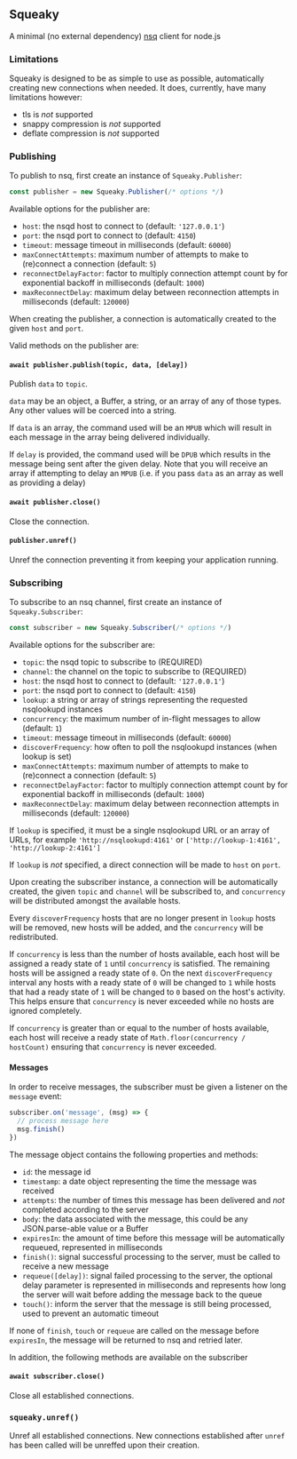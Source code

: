 ## Squeaky

A minimal (no external dependency) [nsq](http://nsq.io) client for node.js

### Limitations

Squeaky is designed to be as simple to use as possible, automatically creating new connections when needed.
It does, currently, have many limitations however:

- tls is _not_ supported
- snappy compression is _not_ supported
- deflate compression is _not_ supported

### Publishing

To publish to nsq, first create an instance of `Squeaky.Publisher`:

```js
const publisher = new Squeaky.Publisher(/* options */)
```

Available options for the publisher are:
- `host`: the nsqd host to connect to (default: `'127.0.0.1'`)
- `port`: the nsqd port to connect to (default: `4150`)
- `timeout`: message timeout in milliseconds (default: `60000`)
- `maxConnectAttempts`: maximum number of attempts to make to (re)connect a connection (default: `5`)
- `reconnectDelayFactor`: factor to multiply connection attempt count by for exponential backoff in milliseconds (default: `1000`)
- `maxReconnectDelay`: maximum delay between reconnection attempts in milliseconds (default: `120000`)

When creating the publisher, a connection is automatically created to the given `host` and `port`.

Valid methods on the publisher are:

#### `await publisher.publish(topic, data, [delay])`

Publish `data` to `topic`.

`data` may be an object, a Buffer, a string, or an array of any of those types. Any other values will be coerced into a string.

If `data` is an array, the command used will be an `MPUB` which will result in each message in the array being delivered individually.

If `delay` is provided, the command used will be `DPUB` which results in the message being sent after the given delay. Note that you will receive an array if attempting to delay an `MPUB` (i.e. if you pass `data` as an array as well as providing a delay)

#### `await publisher.close()`

Close the connection.

#### `publisher.unref()`

Unref the connection preventing it from keeping your application running.


### Subscribing

To subscribe to an nsq channel, first create an instance of `Squeaky.Subscriber`:

```js
const subscriber = new Squeaky.Subscriber(/* options */)
```

Available options for the subscriber are:
- `topic`: the nsqd topic to subscribe to (REQUIRED)
- `channel`: the channel on the topic to subscribe to (REQUIRED)
- `host`: the nsqd host to connect to (default: `'127.0.0.1'`)
- `port`: the nsqd port to connect to (default: `4150`)
- `lookup`: a string or array of strings representing the requested nsqlookupd instances
- `concurrency`: the maximum number of in-flight messages to allow (default: `1`)
- `timeout`: message timeout in milliseconds (default: `60000`)
- `discoverFrequency`: how often to poll the nsqlookupd instances (when lookup is set)
- `maxConnectAttempts`: maximum number of attempts to make to (re)connect a connection (default: `5`)
- `reconnectDelayFactor`: factor to multiply connection attempt count by for exponential backoff in milliseconds (default: `1000`)
- `maxReconnectDelay`: maximum delay between reconnection attempts in milliseconds (default: `120000`)

If `lookup` is specified, it must be a single nsqlookupd URL or an array of URLs, for example `'http://nsqlookupd:4161'` or `['http://lookup-1:4161', 'http://lookup-2:4161']`

If `lookup` is _not_ specified, a direct connection will be made to `host` on `port`.

Upon creating the subscriber instance, a connection will be automatically created, the given `topic` and `channel` will be subscribed to, and `concurrency` will be distributed amongst the available hosts.

Every `discoverFrequency` hosts that are no longer present in `lookup` hosts will be removed, new hosts will be added, and the `concurrency` will be redistributed.

If `concurrency` is less than the number of hosts available, each host will be assigned a ready state of `1` until `concurrency` is satisfied. The remaining hosts will be assigned a ready state of `0`. On the next `discoverFrequency` interval any hosts with a ready state of `0` will be changed to `1` while hosts that had a ready state of `1` will be changed to `0` based on the host's activity. This helps ensure that `concurrency` is never exceeded while no hosts are ignored completely.

If `concurrency` is greater than or equal to the number of hosts available, each host will receive a ready state of `Math.floor(concurrency / hostCount)` ensuring that `concurrency` is never exceeded.

#### Messages

In order to receive messages, the subscriber must be given a listener on the `message` event:

```js
subscriber.on('message', (msg) => {
  // process message here
  msg.finish()
})
```

The message object contains the following properties and methods:

- `id`: the message id
- `timestamp`: a date object representing the time the message was received
- `attempts`: the number of times this message has been delivered and _not_ completed according to the server
- `body`: the data associated with the message, this could be any JSON.parse-able value or a Buffer
- `expiresIn`: the amount of time before this message will be automatically requeued, represented in milliseconds
- `finish()`: signal successful processing to the server, must be called to receive a new message
- `requeue([delay])`: signal failed processing to the server, the optional delay parameter is represented in milliseconds and represents how long the server will wait before adding the message back to the queue
- `touch()`: inform the server that the message is still being processed, used to prevent an automatic timeout

If none of `finish`, `touch` or `requeue` are called on the message before `expiresIn`, the message will be returned to nsq and retried later.

In addition, the following methods are available on the subscriber

#### `await subscriber.close()`

Close all established connections.

### `squeaky.unref()`

Unref all established connections. New connections established after `unref` has been called will be unreffed upon their creation.
